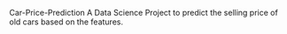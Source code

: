  Car-Price-Prediction
A Data Science Project to predict the selling price of old cars based on the features.
